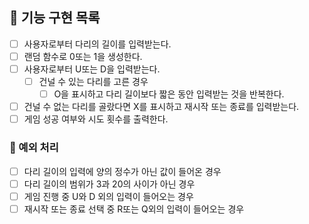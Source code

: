 ## 🚀 기능 구현 목록
- [ ] 사용자로부터 다리의 길이를 입력받는다.
- [ ] 랜덤 함수로 0또는 1을 생성한다.
- [ ] 사용자로부터 U또는 D을 입력받는다.
    - [ ] 건널 수 있는 다리를 고른 경우
        - [ ] O을 표시하고 다리 길이보다 짧은 동안 입력받는 것을 반복한다.
- [ ] 건널 수 없는 다리를 골랐다면 X를 표시하고 재시작 또는 종료를 입력받는다.
- [ ] 게임 성공 여부와 시도 횟수를 출력한다. 

### 🚨 예외 처리
- [ ] 다리 길이의 입력에 양의 정수가 아닌 값이 들어온 경우
- [ ] 다리 길이의 범위가 3과 20의 사이가 아닌 경우
- [ ] 게임 진행 중 U와 D 외의 입력이 들어오는 경우
- [ ] 재시작 또는 종료 선택 중 R또는 Q외의 입력이 들어오는 경우

